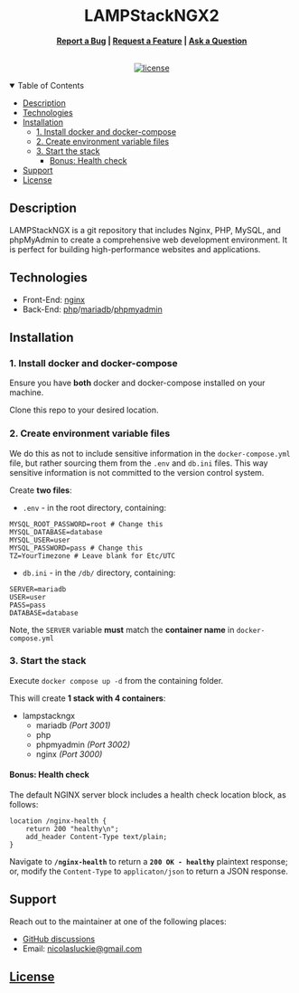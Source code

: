 <h1 align="center">LAMPStackNGX2</h1>

<!--<h1 align="center">
  <a href="https://mackinnonbowesapp.ddns.net/" target="_blank">
    <img src="public_html/img/logo.png" alt="Logo" width="125" height="125">
  </a>
</h1>-->

<div align="center">
  <b><a href="https://github.com/nicolasluckie/LAMPStackNGX/issues/new?assignees=&labels=bug&template=01_BUG_REPORT.md&title=bug%3A+">Report a Bug</a>
  |
  <a href="https://github.com/nicolasluckie/LAMPStackNGX/issues/new?assignees=&labels=enhancement&template=02_FEATURE_REQUEST.md&title=feat%3A+">Request a Feature</a>
  |
  <a href="https://github.com/nicolasluckie/LAMPStackNGX/discussions">Ask a Question</a></b>
</div>

<div align="center">
<br />

  [![license](https://img.shields.io/badge/Created%20by-Nic%20Luckie-ff1414?style=flat-square)](public_html/LICENSE.md)

</div>

<details open="open">
<summary>Table of Contents</summary>
<p>

- [Description](#description)
- [Technologies](#technologies)
- [Installation](#installation)
  - [1. Install docker and docker-compose](#1-install-docker-and-docker-compose)
  - [2. Create environment variable files](#2-create-environment-variable-files)
  - [3. Start the stack](#3-start-the-stack)
    - [Bonus: Health check](#bonus-health-check)
- [Support](#support)
- [License](#license)

</p>
</details>

## Description

LAMPStackNGX is a git repository that includes Nginx, PHP, MySQL, and phpMyAdmin to create a comprehensive web development environment. It is perfect for building high-performance websites and applications.

<!--<details closed>
<summary>Additional info</summary>
<br>

This is a placeholder for any additional information that may be required.

</details>-->

## Technologies

- Front-End: [nginx](https://hub.docker.com/_/nginx)
- Back-End: [php](https://hub.docker.com/_/php/)/[mariadb](https://hub.docker.com/_/mariadb)/[phpmyadmin](https://hub.docker.com/_/phpmyadmin)

## Installation

### 1. Install docker and docker-compose

Ensure you have **both** docker and docker-compose installed on your machine.

Clone this repo to your desired location.

### 2. Create environment variable files

We do this as not to include sensitive information in the `docker-compose.yml` file, but rather sourcing them from the `.env` and `db.ini` files. This way sensitive information is not committed to the version control system.

Create **two files**:

- `.env` - in the root directory, containing:

```
MYSQL_ROOT_PASSWORD=root # Change this
MYSQL_DATABASE=database
MYSQL_USER=user
MYSQL_PASSWORD=pass # Change this
TZ=YourTimezone # Leave blank for Etc/UTC
```

- `db.ini` - in the `/db/` directory, containing:

```
SERVER=mariadb
USER=user
PASS=pass
DATABASE=database
```

Note, the `SERVER` variable **must** match the **container name** in `docker-compose.yml`

### 3. Start the stack

Execute `docker compose up -d` from the containing folder.

This will create **1 stack with 4 containers**:

- lampstackngx
  - mariadb *(Port 3001)*
  - php
  - phpmyadmin *(Port 3002)*
  - nginx *(Port 3000)*

#### Bonus: Health check

The default NGINX server block includes a health check location block, as follows:

```
location /nginx-health {
    return 200 "healthy\n";
    add_header Content-Type text/plain;
}
```

Navigate to **`/nginx-health`** to return a **`200 OK - healthy`** plaintext response; or, modify the `Content-Type` to `applicaton/json` to return a JSON response.

## Support

Reach out to the maintainer at one of the following places:

- [GitHub discussions](https://github.com/nicolasluckie/LAMPStackNGX/discussions)
- Email: [nicolasluckie@gmail.com](mailto:nicolasluckie@gmail.com)

## [License](https://github.com/nicolasluckie/LAMPStackNGX/blob/main/LICENSE.md)
